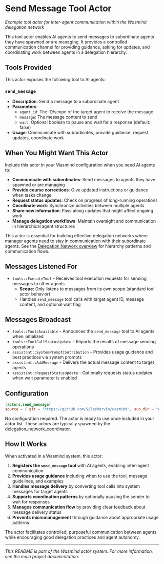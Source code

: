# Send Message Tool Actor

*Example tool actor for inter-agent communication within the Wasmind delegation network*

This tool actor enables AI agents to send messages to subordinate agents they have spawned or are managing. It provides a controlled communication channel for providing guidance, asking for updates, and coordinating work between agents in a delegation hierarchy.

## Tools Provided

This actor exposes the following tool to AI agents:

### `send_message`
- **Description**: Send a message to a subordinate agent
- **Parameters**:
  - `agent_id`: The ID/scope of the target agent to receive the message
  - `message`: The message content to send
  - `wait`: Optional boolean to pause and wait for a response (default: false)
- **Usage**: Communicate with subordinates, provide guidance, request updates, coordinate work

## When You Might Want This Actor

Include this actor in your Wasmind configuration when you need AI agents to:

- **Communicate with subordinates**: Send messages to agents they have spawned or are managing
- **Provide course corrections**: Give updated instructions or guidance when tasks change
- **Request status updates**: Check on progress of long-running operations
- **Coordinate work**: Synchronize activities between multiple agents
- **Share new information**: Pass along updates that might affect ongoing work
- **Manage delegation workflows**: Maintain oversight and communication in hierarchical agent structures

This actor is essential for building effective delegation networks where manager agents need to stay in communication with their subordinate agents. See the [Delegation Network overview](../../README.md) for hierarchy patterns and communication flows.

## Messages Listened For

- `tools::ExecuteTool` - Receives tool execution requests for sending messages to other agents
  - **Scope**: Only listens to messages from its own scope (standard tool actor behavior)
  - Handles `send_message` tool calls with target agent ID, message content, and optional wait flag

## Messages Broadcast

- `tools::ToolsAvailable` - Announces the `send_message` tool to AI agents when initialized
- `tools::ToolCallStatusUpdate` - Reports the results of message sending operations
- `assistant::SystemPromptContribution` - Provides usage guidance and best practices via system prompts
- `assistant::AddMessage` - Delivers the actual message content to target agents
- `assistant::RequestStatusUpdate` - Optionally requests status updates when wait parameter is enabled

## Configuration

```toml
[actors.send_message]
source = { git = "https://github.com/SilasMarvin/wasmind", sub_dir = "actors/delegation_network/crates/send_message" }
```

No configuration required. The actor is ready to use once included in your actor list. These actors are typically spawned by the delegation_network_coordinator.

## How It Works

When activated in a Wasmind system, this actor:

1. **Registers the `send_message` tool** with AI agents, enabling inter-agent communication
2. **Provides usage guidance** including when to use the tool, message guidelines, and examples
3. **Handles message delivery** by converting tool calls into system messages for target agents
4. **Supports coordination patterns** by optionally pausing the sender to wait for responses
5. **Manages communication flow** by providing clear feedback about message delivery status
6. **Prevents micromanagement** through guidance about appropriate usage patterns

The actor facilitates controlled, purposeful communication between agents while encouraging good delegation practices and agent autonomy.

---

*This README is part of the Wasmind actor system. For more information, see the main project documentation.*